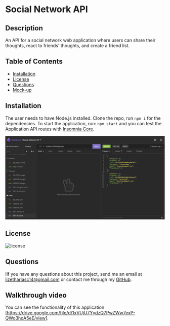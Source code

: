 # Social Network API

## Description
An API for a social network web application where users can share their thoughts, react to friends’ thoughts, and create a friend list.

## Table of Contents

* [Installation](#installation)
* [License](#license)
* [Questions](#questions)
* [Mock-up](#mock-up)


## Installation 
The user needs to have Node.js installed. Clone the repo, run `npm i` for the dependencies. To start the application, run: `npm start` and you can test the Application API routes with [Insomnia Core](https://insomnia.rest).

![Insomnia](insomnia.png)

## License
![license](https://img.shields.io/badge/license-MIT-brightgreen)

## Questions
IIf you have any questions about this project, send me an email at lizethariasc14@gmail.com or contact me through my [GitHub](https://github.com/lizariasc).

## Walkthrough video
You can see the functionality of this application [https://drive.google.com/file/d/1xVUjU7YydzQ7PwZWw7exP-QWo3hoA5eE/view].
